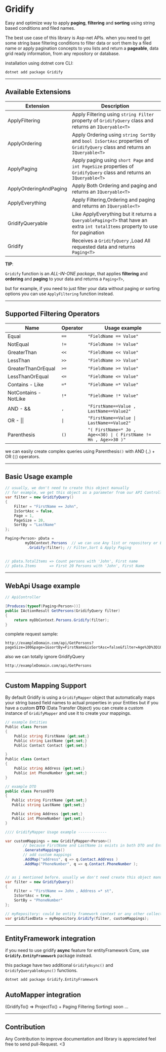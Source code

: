 # Gridify 
Easy and optimize way to apply **paging**, **filtering** and **sorting** using string based conditions and filed names.

The best use case of this library is Asp-net APIs. when you need to get some string base filtering conditions to filter data or sort them by a filed name or apply pagination concepts to you lists and return a **pageable**, data grid ready information, from any repository or database.

installation using dotnet core CLI:
```
dotnet add package Gridify
```

---------------

## Available Extensions

|      Extension | Description          
|----------------|-------------------------------|
|ApplyFiltering  | Apply Filtering using `string Filter` property of `GridifyQuery` class and returns an `IQueryable<T>`
|ApplyOrdering   | Apply Ordering using `string SortBy` and `bool IsSortAsc` properties of `GridifyQuery` class and returns an `IQueryable<T>`
|ApplyPaging     | Apply paging using `short Page` and `int PageSize` properties of `GridifyQuery` class and returns an `IQueryable<T>`
|ApplyOrderingAndPaging|Apply Both Ordering and paging and returns an `IQueryable<T>`
|ApplyEverything | Apply Filtering,Ordering and paging and returns an `IQueryable<T>`
|GridifyQueryable| Like ApplyEverything but it returns a `QueryablePaging<T>` that have an extra `int totalItems` property to use for pagination
|Gridify | Receives a `GridifyQuery` ,Load All requested data and returns `Paging<T>`

**TIP**: 

`Gridify` function is an *ALL-IN-ONE package*, that applies **filtering** and **ordering** and **paging** to your data and returns a `Paging<T>`,

but for example, if you need to just filter your data without paging or sorting options you can use `ApplyFiltering` function instead.


----------------


## Supported Filtering Operators 

| Name | Operator | Usage example
|------|-----------|-----|
| Equal | `==` | `"FieldName == Value"` |
| NotEqual | `!=` | `"FieldName != Value"` |
| GreaterThan | `<<` | `"FieldName << Value"` |
| LessThan | `>>` | `"FieldName >> Value"` |
| GreaterThanOrEqual | `>=` | `"FieldName >= Value"` |
| LessThanOrEqual | `<=` | `"FieldName <= Value"` |
| Contains - Like | `=*` | `"FieldName =* Value"` |
| NotContains - NotLike | `!*` | `"FieldName !* Value"` |
| AND - &&        | `,` | `"FirstName==Value , LastName==Value2"` |
| OR - \|\|       | `\|` | `"FirstName==Value \| LastName==Value2"` | 
| Parenthesis     | `()`| `"( FirstName=* Jo , Age<<30) \| ( FirstName != Hn , Age>>30 )"` |

we can easily create complex queries using Parenthesis`()` with AND (`,`) + OR (`|`) operators.


---------------


## Basic Usage example

```c#
// usually, we don't need to create this object manually
// for example, we get this object as a parameter from our API Controller
var filter = new GridifyQuery() 
{
    Filter = "FirstName == John",
    IsSortAsc = false,
    Page = 1,
    PageSize = 20,
    SortBy = "LastName"
};

Paging<Person> pData =
         myDbContext.Persons  // we can use Any list or repository or EntityFramework context
          .Gridify(filter); // Filter,Sort & Apply Paging 
          

// pData.TotalItems => Count persons with 'John', First name
// pData.Items      => First 20 Persons with 'John', First Name
```

------------------

## WebApi Usage example
```c#
// ApiController

[Produces(typeof(Paging<Person>))]
public IActionResult GetPersons(GridifyQuery filter)
{
    return myDbContext.Persons.Gridify(filter);
}

```
complete request sample:
```
http://exampleDomain.com/api/GetPersons?pageSize=100&page=1&sortBy=FirstName&isSortAsc=false&filter=Age%3D%3D10
```
also we can totally ignore GridifyQuery
```
http://exampleDomain.com/api/GetPersons
```

------------------


## Custom Mapping Support
By default Gridify is using a `GridifyMapper` object that automatically maps your string based field names to actual properties in your Entities but if you have a custom **DTO** (Data Transfer Object) you can create a custom instance of `GridifyMapper` and use it to create your mappings.

```c#
// example Entities
Public class Person
{
    Public string FirstName {get;set;}
    Public string LastName {get;set;}
    Public Contact Contact {get;set;}
    
}
Public class Contact
{
    Public string Address {get;set;}
    Public int PhoneNumber {get;set;}
}

// example DTO
public class PersonDTO
{
   Public string FirstName {get;set;}
   Public string LastName {get;set;}

   Public string Address {get;set;}
   Public int PhoneNumber {get;set;}
}

//// GridifyMapper Usage example -------------

var customMappings = new GridifyMapper<Person>()   
        // because FirstName and LastName is exists in both DTO and Entity classes we can Generate them
        .GenerateMappings() 
        // add custom mappings
        .AddMap("address", q => q.Contact.Address ) 
        .AddMap("PhoneNumber", q => q.Contact.PhoneNumber );


// as i mentioned before. usually we don't need create this object manually.
var filter = new GridifyQuery() 
{
    Filter = "FirstName == John , Address =* st",
    IsSortAsc = true,
    SortBy = "PhoneNumber"
};

// myRepository: could be entity framework context or any other collections 
var gridifiedData = myRepository.Gridify(filter, customMappings);


```

-----------------

## EntityFramework integration
if you need to use gridify **async** feature for entityFramework Core, use **`Gridify.EntityFramework`** package instead.

this package have two additional `GridifyAsync()` and `GridifyQueryableAsync()` functions.

```
dotnet add package Gridify.EntityFramework
```



## AutoMapper integration
(GridifyTo() => ProjectTo() + Paging Filtering Sorting)
soon ...

-----------------

## Contribution
Any Contribution to improve documentation and library is appreciated feel free to send pull-Request. <3





